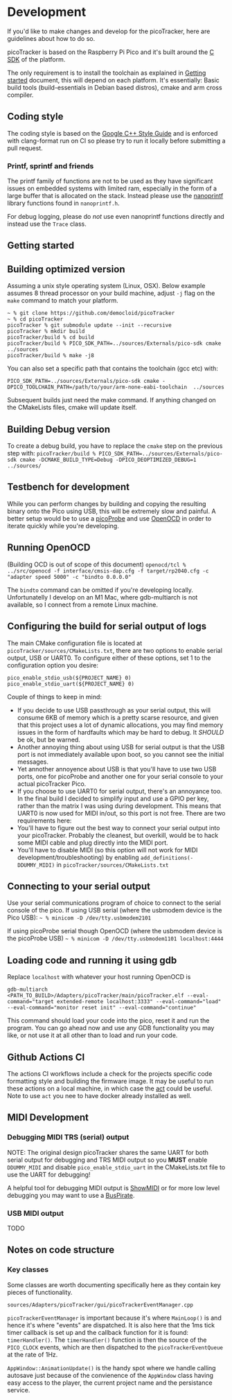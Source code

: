 # Development
If you'd like to make changes and develop for the picoTracker, here are guidelines about how to do so.

picoTracker is based on the Raspberry Pi Pico and it's built around the [C SDK](https://www.raspberrypi.com/documentation/pico-sdk/) of the platform.

The only requirement is to install the toolchain as explained in [Getting started](https://datasheets.raspberrypi.com/pico/getting-started-with-pico.pdf) document, this will depend on each platform. It's essentially: Basic build tools (build-essentials in Debian based distros), cmake and arm cross compiler.

## Coding style

The coding style is based on the [Google C++ Style Guide](https://google.github.io/styleguide/cppguide.html) and is enforced with clang-format run on CI so please try to run it locally before submitting a pull request.

### Printf, sprintf and friends

The printf family of functions are not to be used as they have significant issues on embedded systems with limited ram, especially in the form of a large buffer that is allocated on the stack. Instead please use the [nanoprintf](https://github.com/martinets/nanoprintf) library functions found in `nanoprintf.h`.

For debug logging, please do *not* use even nanoprintf functions directly and instead use the `Trace` class.


## Getting started

## Building optimized version
Assuming a unix style operating system (Linux, OSX). Below example assumes 8 thread processor on your build machine, adjust ```-j``` flag on the ```make``` command to match your platform.
```
~ % git clone https://github.com/democloid/picoTracker
~ % cd picoTracker
picoTracker % git submodule update --init --recursive
picoTracker % mkdir build
picoTracker/build % cd build
picoTracker/build % PICO_SDK_PATH=../sources/Externals/pico-sdk cmake ../sources
picoTracker/build % make -j8
```

You can also set a specific path that contains the toolchain (gcc etc) with:
```
PICO_SDK_PATH=../sources/Externals/pico-sdk cmake -DPICO_TOOLCHAIN_PATH=/path/to/your/arm-none-eabi-toolchain  ../sources
```

Subsequent builds just need the make command. If anything changed on the CMakeLists files, cmake will update itself.

## Building Debug version
To create a debug build, you have to replace the ```cmake``` step on the previous step with:
```picoTracker/build % PICO_SDK_PATH=../sources/Externals/pico-sdk cmake -DCMAKE_BUILD_TYPE=Debug -DPICO_DEOPTIMIZED_DEBUG=1 ../sources/```

## Testbench for development
While you can perform changes by building and copying the resulting binary onto the Pico using USB, this will be extremely slow and painful. A better setup would be to use a [picoProbe](https://github.com/raspberrypi/picoprobe) and use [OpenOCD](https://openocd.org/) in order to iterate quickly while you're developing.

## Running OpenOCD
(Building OCD is out of scope of this document)
```openocd/tcl % ../src/openocd -f interface/cmsis-dap.cfg -f target/rp2040.cfg -c "adapter speed 5000" -c "bindto 0.0.0.0"```

The ```bindto``` command can be omitted if you're developing locally. Unfortunatelly I develop on an M1 Mac, where gdb-multiarch is not available, so I connect from a remote Linux machine.

## Configuring the build for serial output of logs
The main CMake configuration file is located at ```picoTracker/sources/CMakeLists.txt```, there are two options to enable serial output, USB or UART0. To configure either of these options, set 1 to the configuration option you desire:
```
pico_enable_stdio_usb(${PROJECT_NAME} 0)
pico_enable_stdio_uart(${PROJECT_NAME} 0)
```

Couple of things to keep in mind:
* If you decide to use USB passthrough as your serial output, this will consume 6KB of memory which is a pretty scarse resource, and given that this project uses a lot of dynamic allocations, you may find memory issues in the form of hardfaults which may be hard to debug. It *SHOULD* be ok, but be warned.
* Another annoying thing about using USB for serial output is that the USB port is not immediately available upon boot, so you cannot see the initial messages.
* Yet annother annoyence about USB is that you'll have to use two USB ports, one for picoProbe and another one for your serial console to your actual picoTracker Pico.
* If you choose to use UART0 for serial output, there's an annoyance too. In the final build I decided to simplify input and use a GPIO per key, rather than the matrix I was using during development. This means that UART0 is now used for MIDI in/out, so this port is not free. There are two requirements here:
 * You'll have to figure out the best way to connect your serial output into your picoTracker. Probably the cleanest, but overkill, would be to hack some MIDI cable and plug directly into the MIDI port.
 * You'll have to disable MIDI (so this option will not work for MIDI development/troubleshooting) by enabling ```add_definitions(-DDUMMY_MIDI)``` in ```picoTracker/sources/CMakeLists.txt```
 
## Connecting to your serial output
Use your serial communications program of choice to connect to the serial console of the pico.
If using USB serial (where the usbmodem device is the Pico USB):
```~ % minicom -D /dev/tty.usbmodem2101```

If using picoProbe serial though OpenOCD (where the usbmodem device is the picoProbe USB)
```~ % minicom -D /dev/tty.usbmodem1101 localhost:4444```

## Loading code and running it using gdb
Replace ```localhost``` with whatever your host running OpenOCD is

```gdb-multiarch <PATH_TO_BUILD>/Adapters/picoTracker/main/picoTracker.elf --eval-command="target extended-remote localhost:3333" --eval-command="load" --eval-command="monitor reset init" --eval-command="continue"```

This command should load your code into the pico, reset it and run the program. You can go ahead now and use any GDB functionality you may like, or not use it at all other than to load and run your code.


## Github Actions CI

The actions CI workflows include a check for the projects specific code formatting style and building the firmware image. It may be useful to run these actions on a local machine, in which case the [act](https://nektosact.com/installation/index.html) could be useful. Note to use `act` you nee to have docker already installed as well.

## MIDI Development

### Debugging MIDI TRS (serial) output

NOTE: The original design picoTracker shares the same UART for both serial output for debugging and TRS MIDI output so you **MUST** enable `DDUMMY_MIDI` and disable `pico_enable_stdio_uart` in the CMakeLists.txt file to use the UART for debugging!

A helpful tool for debugging MIDI output is [ShowMIDI](https://github.com/gbevin/ShowMIDI) or for more low level debugging you may want to use a [BusPirate](http://dangerousprototypes.com/docs/Bus_Pirate).

### USB MIDI output

TODO

## Notes on code structure

### Key classes

Some classes are worth documenting specifically here as they contain key pieces of functionality.

`sources/Adapters/picoTracker/gui/picoTrackerEventManager.cpp`

`picoTrackerEventManager` is important because it's where `MainLoop()` is and hence it's where "events" are dispatched. 
It is also here that the 1ms tick timer callback is set up and the callback function for it is found: `timerHandler()`. The `timerHandler()` function is then the source of the `PICO_CLOCK` events, which are then dispatched to the `picoTrackerEventQueue` at the rate of 1Hz.

`AppWindow::AnimationUpdate()` is the handy spot where we handle calling autosave just because of the convienence of the `AppWindow` class having easy access to the player, the current project name and the persistance service.
